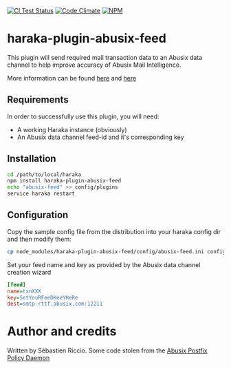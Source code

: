 [![CI Test Status][ci-img]][ci-url]
[![Code Climate][clim-img]][clim-url]
[![NPM][npm-img]][npm-url]

# haraka-plugin-abusix-feed

This plugin will send required mail transaction data to an Abusix data channel to help improve accuracy of Abusix Mail Intelligence.

More information can be found [here](https://abusix.helpkit.so/data-channels/5q9CV1FJbGR3vWZqVAYrqa/provide-mta-transaction-data-to-abusix/3fB8GA5rvc6zfuwberK43n) and [here](https://abusix.helpkit.so/data-channels/5q9CV1FJbGR3vWZqVAYrqa/submitting-mta-transaction-feeds-via-udp-to-data-channels/2xce2GDc52am5Ms168Y1Dv)

## Requirements

In order to successfully use this plugin, you will need:

- A working Haraka instance (obviously)
- An Abusix data channel feed-id and it's corresponding key

## Installation

```sh
cd /path/to/local/haraka
npm install haraka-plugin-abusix-feed
echo "abusix-feed" >> config/plugins
service haraka restart
```

## Configuration

Copy the sample config file from the distribution into your haraka config dir and then modify them:

```sh
cp node_modules/haraka-plugin-abusix-feed/config/abusix-feed.ini config/
```

Set your feed name and key as provided by the Abusix data channel creation wizard

```ini
[feed]
name=txnXXX
key=SetYouRFeeDKeeYHeRe
dest=smtp-rttf.abusix.com:12211
```

# Author and credits

Written by Sébastien Riccio. Some code stolen from the [Abusix Postfix Policy Daemon](https://gitlab.com/abusix-public/abusix_ppd) 

<!-- leave these buried at the bottom of the document -->
[ci-img]: https://github.com/sriccio/haraka-plugin-abusix-feed/actions/workflows/ci.yml/badge.svg
[ci-url]: https://github.com/sriccio/haraka-plugin-abusix-feed/actions/workflows/ci.yml
[clim-img]: https://codeclimate.com/github/sriccio/haraka-plugin-abusix-feed/badges/gpa.svg
[clim-url]: https://codeclimate.com/github/sriccio/haraka-plugin-abusix-feed
[npm-img]: https://nodei.co/npm/haraka-plugin-abusix-feed.png
[npm-url]: https://www.npmjs.com/package/haraka-plugin-abusix-feed
